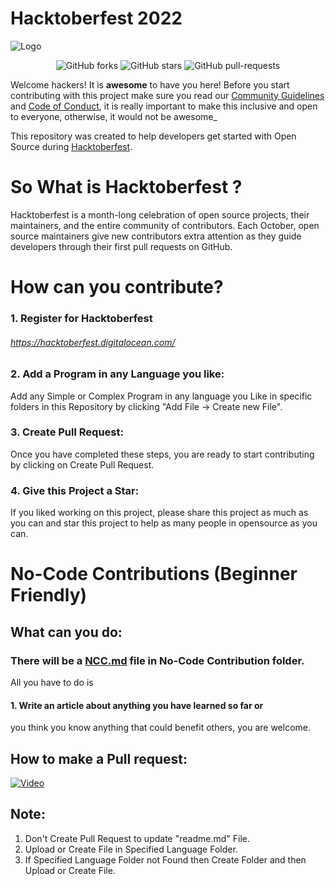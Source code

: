 # Hacktoberfest 2022

![Logo](https://hacktoberfest.com/_next/static/media/opengraph.da6e44c0.png)
<p align="center">
   <img alt="GitHub forks" src="https://img.shields.io/github/forks/iamehran/hacktoberfest2022?style=social"></a>
   <img alt="GitHub stars" src="https://img.shields.io/github/stars/iamehran/hacktoberfest2022?style=social"></a>
   <img alt="GitHub pull-requests" src="https://img.shields.io/github/issues-pr/iamehran/hacktoberfest2022?label=PR%27s&style=social"></a>
</p>

Welcome hackers! It is **awesome** to have you here! Before you start contributing with this project make sure you read our [Community Guidelines](https://github.com/iamehran/hacktoberfest2022/blob/main/Contributing.md) and [Code of Conduct](https://github.com/iamehran/hacktoberfest2022/blob/main/Code%20of%20Conduct.md), it is really important to make this inclusive and open to everyone, otherwise, it would not be awesome_

This repository was created to help developers get started with Open Source during [Hacktoberfest](https://hacktoberfest.digitalocean.com/).
# So What is Hacktoberfest ?
Hacktoberfest is a month-long celebration of open source projects, their maintainers, and the entire community of contributors. Each October, open source maintainers give new contributors extra attention as they guide developers through their first pull requests on GitHub.

# How can you contribute?
### 1. Register for Hacktoberfest
###### https://hacktoberfest.digitalocean.com/

### 2. Add a Program in any Language you like:
Add any Simple or Complex Program in any language you Like in specific folders in this Repository by clicking "Add File -> Create new File".

### 3. Create Pull Request:
Once you have completed these steps, you are ready to start contributing by clicking on Create Pull Request.

### 4. Give this Project a Star:
If you liked working on this project, please share this project as much as you can and star this project to help as many people in opensource as you can.

# No-Code Contributions (Beginner Friendly)
## What can you do:
### There will be a [NCC.md](https://github.com/iamehran/hacktoberfest2022/blob/main/No-Code%20Contribution/NCC.md) file in No-Code Contribution folder. 
All you have to do is
#### 1. Write an article about anything you have learned so far or
you think you know anything that could benefit others, you are welcome.
## How to make a Pull request:
[![Video](http://img.youtube.com/vi/nkuYH40cjo4/0.jpg)](https://www.youtube.com/watch?v=nkuYH40cjo4 "Video")

## Note:
1. Don't Create Pull Request to update "readme.md" File.
2. Upload or Create File in Specified Language Folder.
3. If Specified Language Folder not Found then Create Folder and then Upload or Create File.
